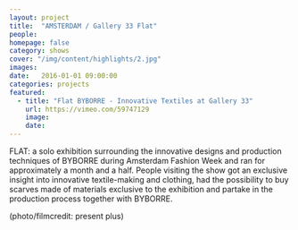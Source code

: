 ```yaml
---
layout: project
title:  "AMSTERDAM / Gallery 33 Flat"
people:
homepage: false
category: shows
cover: "/img/content/highlights/2.jpg"
images:
date:   2016-01-01 09:00:00
categories: projects
featured:
  - title: "Flat BYBORRE - Innovative Textiles at Gallery 33"
    url: https://vimeo.com/59747129
    image:
    date:
---
```


FLAT: a solo exhibition surrounding the innovative designs and production techniques of BYBORRE during Amsterdam Fashion Week and ran for approximately a month and a half. People visiting the show got an exclusive insight into innovative textile-making and clothing, had the possibility to buy scarves made of materials exclusive to the exhibition and partake in the production process together with BYBORRE.

(photo/filmcredit: present plus)
